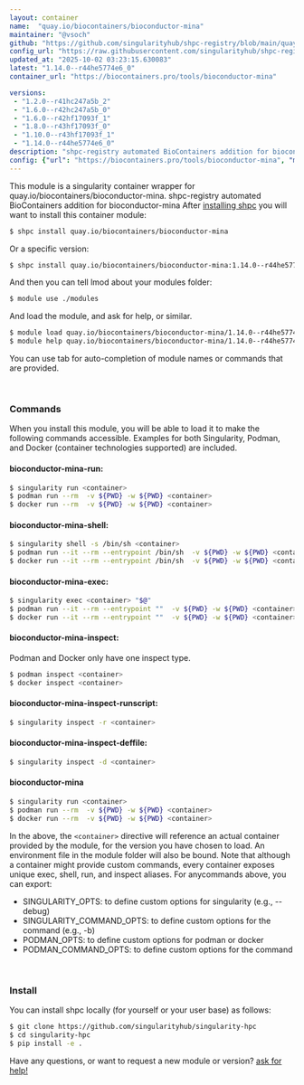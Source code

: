 ```yaml
---
layout: container
name:  "quay.io/biocontainers/bioconductor-mina"
maintainer: "@vsoch"
github: "https://github.com/singularityhub/shpc-registry/blob/main/quay.io/biocontainers/bioconductor-mina/container.yaml"
config_url: "https://raw.githubusercontent.com/singularityhub/shpc-registry/main/quay.io/biocontainers/bioconductor-mina/container.yaml"
updated_at: "2025-10-02 03:23:15.630083"
latest: "1.14.0--r44he5774e6_0"
container_url: "https://biocontainers.pro/tools/bioconductor-mina"

versions:
 - "1.2.0--r41hc247a5b_2"
 - "1.6.0--r42hc247a5b_0"
 - "1.6.0--r42hf17093f_1"
 - "1.8.0--r43hf17093f_0"
 - "1.10.0--r43hf17093f_1"
 - "1.14.0--r44he5774e6_0"
description: "shpc-registry automated BioContainers addition for bioconductor-mina"
config: {"url": "https://biocontainers.pro/tools/bioconductor-mina", "maintainer": "@vsoch", "description": "shpc-registry automated BioContainers addition for bioconductor-mina", "latest": {"1.14.0--r44he5774e6_0": "sha256:9d37ad1d9798d80ef737dffc19807dd13f457826098cf3582f678be711d49573"}, "tags": {"1.2.0--r41hc247a5b_2": "sha256:a1f5d5bc1d4201740e3f73aa86767f1e81e11ae5afec1f0cd528a8981fd72ff8", "1.6.0--r42hc247a5b_0": "sha256:f9bd85c2ade4ad1c2f5883528e31898053194fad1f91c7d12f0d6e0a4b8deb3c", "1.6.0--r42hf17093f_1": "sha256:56c0818baa7f4fe0588fe87472ddc56e52d5a629f3d6b598bbec6daef86e41d2", "1.8.0--r43hf17093f_0": "sha256:71185796c945ee911735830cac2b9705c55bfc99326ff874e0ad928131222d2d", "1.10.0--r43hf17093f_1": "sha256:dd8e714bac9d19ffb4d7a3e039c4294e61f8a5a5667a54f8ea125ba2008d9588", "1.14.0--r44he5774e6_0": "sha256:9d37ad1d9798d80ef737dffc19807dd13f457826098cf3582f678be711d49573"}, "docker": "quay.io/biocontainers/bioconductor-mina"}
---
```


This module is a singularity container wrapper for quay.io/biocontainers/bioconductor-mina.
shpc-registry automated BioContainers addition for bioconductor-mina
After [installing shpc](#install) you will want to install this container module:


```bash
$ shpc install quay.io/biocontainers/bioconductor-mina
```

Or a specific version:

```bash
$ shpc install quay.io/biocontainers/bioconductor-mina:1.14.0--r44he5774e6_0
```

And then you can tell lmod about your modules folder:

```bash
$ module use ./modules
```

And load the module, and ask for help, or similar.

```bash
$ module load quay.io/biocontainers/bioconductor-mina/1.14.0--r44he5774e6_0
$ module help quay.io/biocontainers/bioconductor-mina/1.14.0--r44he5774e6_0
```

You can use tab for auto-completion of module names or commands that are provided.

<br>

### Commands

When you install this module, you will be able to load it to make the following commands accessible.
Examples for both Singularity, Podman, and Docker (container technologies supported) are included.

#### bioconductor-mina-run:

```bash
$ singularity run <container>
$ podman run --rm  -v ${PWD} -w ${PWD} <container>
$ docker run --rm  -v ${PWD} -w ${PWD} <container>
```

#### bioconductor-mina-shell:

```bash
$ singularity shell -s /bin/sh <container>
$ podman run --it --rm --entrypoint /bin/sh  -v ${PWD} -w ${PWD} <container>
$ docker run --it --rm --entrypoint /bin/sh  -v ${PWD} -w ${PWD} <container>
```

#### bioconductor-mina-exec:

```bash
$ singularity exec <container> "$@"
$ podman run --it --rm --entrypoint ""  -v ${PWD} -w ${PWD} <container> "$@"
$ docker run --it --rm --entrypoint ""  -v ${PWD} -w ${PWD} <container> "$@"
```

#### bioconductor-mina-inspect:

Podman and Docker only have one inspect type.

```bash
$ podman inspect <container>
$ docker inspect <container>
```

#### bioconductor-mina-inspect-runscript:

```bash
$ singularity inspect -r <container>
```

#### bioconductor-mina-inspect-deffile:

```bash
$ singularity inspect -d <container>
```



#### bioconductor-mina

```bash
$ singularity run <container>
$ podman run --rm  -v ${PWD} -w ${PWD} <container>
$ docker run --rm  -v ${PWD} -w ${PWD} <container>
```


In the above, the `<container>` directive will reference an actual container provided
by the module, for the version you have chosen to load. An environment file in the
module folder will also be bound. Note that although a container
might provide custom commands, every container exposes unique exec, shell, run, and
inspect aliases. For anycommands above, you can export:

 - SINGULARITY_OPTS: to define custom options for singularity (e.g., --debug)
 - SINGULARITY_COMMAND_OPTS: to define custom options for the command (e.g., -b)
 - PODMAN_OPTS: to define custom options for podman or docker
 - PODMAN_COMMAND_OPTS: to define custom options for the command

<br>

### Install

You can install shpc locally (for yourself or your user base) as follows:

```bash
$ git clone https://github.com/singularityhub/singularity-hpc
$ cd singularity-hpc
$ pip install -e .
```

Have any questions, or want to request a new module or version? [ask for help!](https://github.com/singularityhub/singularity-hpc/issues)
